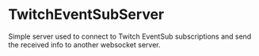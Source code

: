 # TwitchEventSubServer
Simple server used to connect to Twitch EventSub subscriptions and send the received info to another websocket server.
